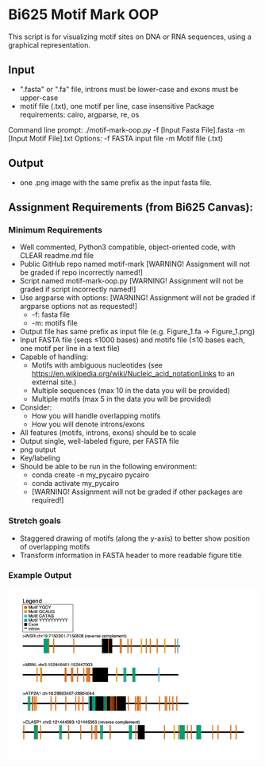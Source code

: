 # Bi625 Motif Mark OOP #
This script is for visualizing motif sites on DNA or RNA sequences, using a graphical representation. 

## Input
* ".fasta" or ".fa" file, introns must be lower-case and exons must be upper-case
* motif file (.txt), one motif per line, case insensitive
Package requirements: cairo, argparse, re, os

Command line prompt: 
    ./motif-mark-oop.py -f [Input Fasta File].fasta -m [Input Motif File].txt
Options:
    -f FASTA input file
    -m Motif file (.txt)

## Output
* one .png image with the same prefix as the input fasta file. 

## Assignment Requirements (from Bi625 Canvas):

### Minimum Requirements
* Well commented, Python3 compatible, object-oriented code, with CLEAR readme.md file
* Public GitHub repo named motif-mark [WARNING! Assignment will not be graded if repo incorrectly named!]
* Script named motif-mark-oop.py [WARNING! Assignment will not be graded if script incorrectly named!]
* Use argparse with options: [WARNING! Assignment will not be graded if argparse options not as requested!]
    * -f: fasta file
    * -m: motifs file
* Output file has same prefix as input file (e.g. Figure_1.fa -> Figure_1.png)
* Input FASTA file (seqs ≤1000 bases) and motifs file (≤10 bases each, one motif per line in a text file)
* Capable of handling:
    * Motifs with ambiguous nucleotides (see https://en.wikipedia.org/wiki/Nucleic_acid_notationLinks to an external site.)
    * Multiple sequences (max 10 in the data you will be provided)
    * Multiple motifs (max 5 in the data you will be provided)
* Consider:
    * How you will handle overlapping motifs
    * How you will denote introns/exons
* All features (motifs, introns, exons) should be to scale
* Output single, well-labeled figure, per FASTA file
* png output
* Key/labeling
* Should be able to be run in the following environment:
    * conda create -n my_pycairo pycairo
    * conda activate my_pycairo
    * [WARNING! Assignment will not be graded if other packages are required!]

### Stretch goals
* Staggered drawing of motifs (along the y-axis) to better show position of overlapping motifs
* Transform information in FASTA header to more readable figure title

### Example Output ###
![Figure of 4 sequences with an illustration of exons, introns, and motifs.](Figure_1.png)